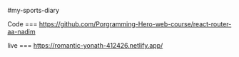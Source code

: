 #my-sports-diary

Code === https://github.com/Porgramming-Hero-web-course/react-router-aa-nadim

live === https://romantic-yonath-412426.netlify.app/
